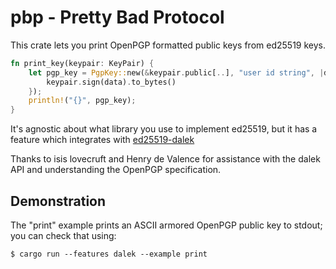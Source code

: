 # pbp - Pretty Bad Protocol

This crate lets you print OpenPGP formatted public keys from ed25519 keys.

```rust
fn print_key(keypair: KeyPair) {
    let pgp_key = PgpKey::new(&keypair.public[..], "user id string", |data| {
        keypair.sign(data).to_bytes()
    });
    println!("{}", pgp_key);
}
```

It's agnostic about what library you use to implement ed25519, but it has a
feature which integrates with [ed25519-dalek][dalek]

Thanks to isis lovecruft and Henry de Valence for assistance with the dalek API
and understanding the OpenPGP specification.

## Demonstration

The "print" example prints an ASCII armored OpenPGP public key to stdout; you
can check that using:

```
$ cargo run --features dalek --example print
```

[dalek]: https://github.com/isislovecruft/ed25519-dalek
